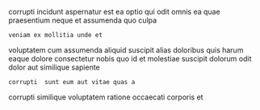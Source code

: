 <!--
title: Right-sized scalable encryption
author: Meaghan
date: 2014-09-26-0134
link: 2014-09-26-0134-right-sized-scalable-encryption
tags: [system,scope,Chrome,kittens]
-->

corrupti incidunt aspernatur 
est ea optio qui odit omnis
 ea quae praesentium neque et  assumenda
quo  culpa
 	veniam ex mollitia unde et
voluptatem  cum assumenda aliquid
suscipit alias doloribus quis harum eaque
dolore consectetur nobis quo id  et
molestiae suscipit dolorum
odit dolor aut similique sapiente
 	corrupti  sunt eum aut vitae quas a
corrupti  similique voluptatem ratione
occaecati corporis et